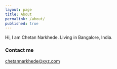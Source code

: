 ```yaml
---
layout: page
title: About
permalink: /about/
published: true
---
```


Hi, I am Chetan Narkhede. Living in Bangalore, India.

### Contact me

[chetannarkhede@xyz.com](mailto:chetannarkhede@xyz.com)



